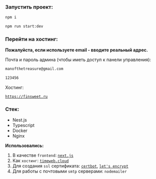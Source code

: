 ### Запустить проект:

```sh
npm i
```
```sh
npm run start:dev
```

### Перейти на хостинг:
**Пожалуйста, если используете email - вводите реальный адрес.**

Почта и пароль админа (чтобы иметь доступ к панели управления): 
```sh
manofthetreasure@gmail.com
```
```sh
123456
```
Хостинг:

[`https://finsweet.ru`](https://finsweet.ru)

### Стек:
- Nest.js
- Typescript
- Docker
- Nginx

**Использовались:**

1. В качестве `frontend`: [`next.js`](https://github.com/Enkratia/fullstack-blog-frontend)
2. Как `хостинг`: [`timeweb.cloud`](https://www.timeweb.cloud)
3. Для  создания `ssl` сертификата: [`certbot`](https://certbot.eff.org/), [`let's encrypt`](https://letsencrypt.org/)
4. Для работы с почтовыми `smtp` серверами: `nodemailer`
